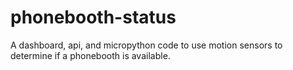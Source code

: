 # phonebooth-status
A dashboard, api, and micropython code to use motion sensors to determine if a phonebooth is available.

